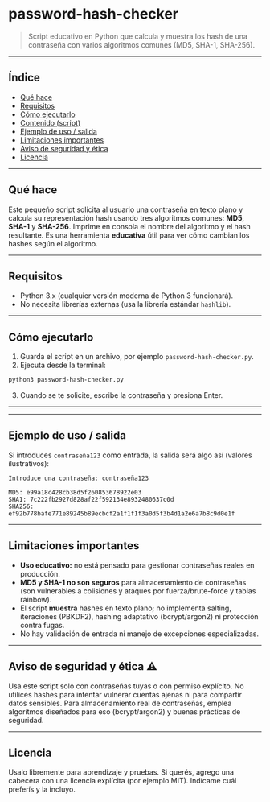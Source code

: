 # password-hash-checker

> Script educativo en Python que calcula y muestra los hash de una contraseña con varios algoritmos comunes (MD5, SHA-1, SHA-256).

---

## Índice

* [Qué hace](#qué-hace)
* [Requisitos](#requisitos)
* [Cómo ejecutarlo](#cómo-ejecutarlo)
* [Contenido (script)](#contenido-script)
* [Ejemplo de uso / salida](#ejemplo-de-uso--salida)
* [Limitaciones importantes](#limitaciones-importantes)
* [Aviso de seguridad y ética](#aviso-de-seguridad-y-ética)
* [Licencia](#licencia)

---

## Qué hace

Este pequeño script solicita al usuario una contraseña en texto plano y calcula su representación hash usando tres algoritmos comunes: **MD5**, **SHA-1** y **SHA-256**. Imprime en consola el nombre del algoritmo y el hash resultante. Es una herramienta **educativa** útil para ver cómo cambian los hashes según el algoritmo.

---

## Requisitos

* Python 3.x (cualquier versión moderna de Python 3 funcionará).
* No necesita librerías externas (usa la librería estándar `hashlib`).

---

## Cómo ejecutarlo

1. Guarda el script en un archivo, por ejemplo `password-hash-checker.py`.
2. Ejecuta desde la terminal:

```bash
python3 password-hash-checker.py
```

3. Cuando se te solicite, escribe la contraseña y presiona Enter.

---



---

## Ejemplo de uso / salida

Si introduces `contraseña123` como entrada, la salida será algo así (valores ilustrativos):

```
Introduce una contraseña: contraseña123

MD5: e99a18c428cb38d5f260853678922e03
SHA1: 7c222fb2927d828af22f592134e8932480637c0d
SHA256: ef92b778bafe771e89245b89ecbcf2a1f1f1f3a0d5f3b4d1a2e6a7b8c9d0e1f
```

---

## Limitaciones importantes

* **Uso educativo:** no está pensado para gestionar contraseñas reales en producción.
* **MD5 y SHA-1 no son seguros** para almacenamiento de contraseñas (son vulnerables a colisiones y ataques por fuerza/brute-force y tablas rainbow).
* El script **muestra** hashes en texto plano; no implementa salting, iteraciones (PBKDF2), hashing adaptativo (bcrypt/argon2) ni protección contra fugas.
* No hay validación de entrada ni manejo de excepciones especializadas.


---

## Aviso de seguridad y ética ⚠️

Usa este script solo con contraseñas tuyas o con permiso explícito. No utilices hashes para intentar vulnerar cuentas ajenas ni para compartir datos sensibles. Para almacenamiento real de contraseñas, emplea algoritmos diseñados para eso (bcrypt/argon2) y buenas prácticas de seguridad.

---

## Licencia

Usalo libremente para aprendizaje y pruebas. Si querés, agrego una cabecera con una licencia explícita (por ejemplo MIT). Indícame cuál preferís y la incluyo.
